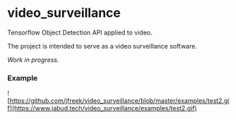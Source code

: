 # video_surveillance
Tensorflow Object Detection API applied to video.

The project is intended to serve as a video surveillance software.

*Work in progress.*

### Example
![https://github.com/jfreek/video_surveillance/blob/master/examples/test2.gif](https://www.jabud.tech/video_surveillance/examples/test2.gif)

